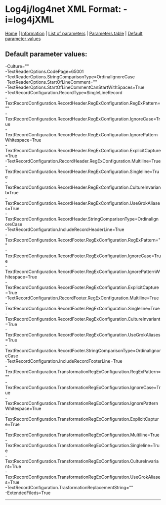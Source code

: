 # Log4j/log4net XML Format: -i=log4jXML

[Home](../README.MD) | [Information](log4jxml_info.md) | [List of parameters](log4jxml_parameters_list.md) | [Parameters table](log4jxml_parameters_table.md) |  [Default parameter values](log4jxml_parameters_defaults.md)

## Default parameter values:


-Culture=""  
-TextReaderOptions.CodePage=65001  
-TextReaderOptions.StringComparisonType=OrdinalIgnoreCase  
-TextReaderOptions.StartOfLineComment=""  
-TextReaderOptions.StartOfLineCommentCanStartWithSpaces=True  
-TextRecordConfiguration.RecordType=SingleLineRecord  
-TextRecordConfiguration.RecordHeader.RegExConfiguration.RegExPattern=""  
-TextRecordConfiguration.RecordHeader.RegExConfiguration.IgnoreCase=True  
-TextRecordConfiguration.RecordHeader.RegExConfiguration.IgnorePatternWhitespace=True  
-TextRecordConfiguration.RecordHeader.RegExConfiguration.ExplicitCapture=True  
-TextRecordConfiguration.RecordHeader.RegExConfiguration.Multiline=True  
-TextRecordConfiguration.RecordHeader.RegExConfiguration.Singleline=True  
-TextRecordConfiguration.RecordHeader.RegExConfiguration.CultureInvariant=True  
-TextRecordConfiguration.RecordHeader.RegExConfiguration.UseGrokAliases=True  
-TextRecordConfiguration.RecordHeader.StringComparisonType=OrdinalIgnoreCase  
-TextRecordConfiguration.IncludeRecordHeaderLine=True  
-TextRecordConfiguration.RecordFooter.RegExConfiguration.RegExPattern=""  
-TextRecordConfiguration.RecordFooter.RegExConfiguration.IgnoreCase=True  
-TextRecordConfiguration.RecordFooter.RegExConfiguration.IgnorePatternWhitespace=True  
-TextRecordConfiguration.RecordFooter.RegExConfiguration.ExplicitCapture=True  
-TextRecordConfiguration.RecordFooter.RegExConfiguration.Multiline=True  
-TextRecordConfiguration.RecordFooter.RegExConfiguration.Singleline=True  
-TextRecordConfiguration.RecordFooter.RegExConfiguration.CultureInvariant=True  
-TextRecordConfiguration.RecordFooter.RegExConfiguration.UseGrokAliases=True  
-TextRecordConfiguration.RecordFooter.StringComparisonType=OrdinalIgnoreCase  
-TextRecordConfiguration.IncludeRecordFooterLine=True  
-TextRecordConfiguration.TransformationRegExConfiguration.RegExPattern=""  
-TextRecordConfiguration.TransformationRegExConfiguration.IgnoreCase=True  
-TextRecordConfiguration.TransformationRegExConfiguration.IgnorePatternWhitespace=True  
-TextRecordConfiguration.TransformationRegExConfiguration.ExplicitCapture=True  
-TextRecordConfiguration.TransformationRegExConfiguration.Multiline=True  
-TextRecordConfiguration.TransformationRegExConfiguration.Singleline=True  
-TextRecordConfiguration.TransformationRegExConfiguration.CultureInvariant=True  
-TextRecordConfiguration.TransformationRegExConfiguration.UseGrokAliases=True  
-TextRecordConfiguration.TrasformationReplacementString=""  
-ExtendedFileds=True

------------------------------------------------------------

